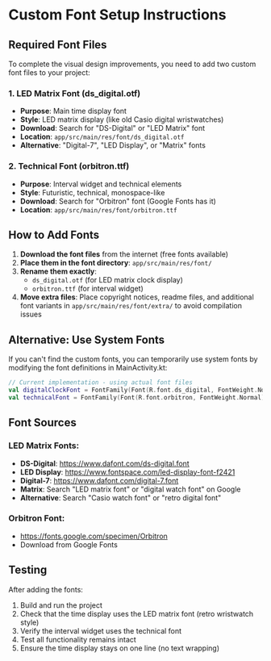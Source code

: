 # Custom Font Setup Instructions

## Required Font Files

To complete the visual design improvements, you need to add two custom font files to your project:

### 1. LED Matrix Font (ds_digital.otf)
- **Purpose**: Main time display font
- **Style**: LED matrix display (like old Casio digital wristwatches)
- **Download**: Search for "DS-Digital" or "LED Matrix" font
- **Location**: `app/src/main/res/font/ds_digital.otf`
- **Alternative**: "Digital-7", "LED Display", or "Matrix" fonts

### 2. Technical Font (orbitron.ttf)
- **Purpose**: Interval widget and technical elements
- **Style**: Futuristic, technical, monospace-like
- **Download**: Search for "Orbitron" font (Google Fonts has it)
- **Location**: `app/src/main/res/font/orbitron.ttf`

## How to Add Fonts

1. **Download the font files** from the internet (free fonts available)
2. **Place them in the font directory**: `app/src/main/res/font/`
3. **Rename them exactly**:
   - `ds_digital.otf` (for LED matrix clock display)
   - `orbitron.ttf` (for interval widget)
4. **Move extra files**: Place copyright notices, readme files, and additional font variants in `app/src/main/res/font/extra/` to avoid compilation issues

## Alternative: Use System Fonts

If you can't find the custom fonts, you can temporarily use system fonts by modifying the font definitions in MainActivity.kt:

```kotlin
// Current implementation - using actual font files
val digitalClockFont = FontFamily(Font(R.font.ds_digital, FontWeight.Normal)) // ds_digital.otf
val technicalFont = FontFamily(Font(R.font.orbitron, FontWeight.Normal)) // orbitron.ttf
```

## Font Sources

### LED Matrix Fonts:
- **DS-Digital**: https://www.dafont.com/ds-digital.font
- **LED Display**: https://www.fontspace.com/led-display-font-f2421
- **Digital-7**: https://www.dafont.com/digital-7.font
- **Matrix**: Search "LED matrix font" or "digital watch font" on Google
- **Alternative**: Search "Casio watch font" or "retro digital font"

### Orbitron Font:
- https://fonts.google.com/specimen/Orbitron
- Download from Google Fonts

## Testing

After adding the fonts:
1. Build and run the project
2. Check that the time display uses the LED matrix font (retro wristwatch style)
3. Verify the interval widget uses the technical font
4. Test all functionality remains intact
5. Ensure the time display stays on one line (no text wrapping)
